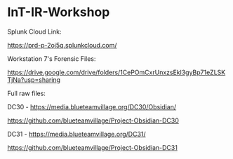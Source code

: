 # InT-IR-Workshop


Splunk Cloud Link:

https://prd-p-2oj5q.splunkcloud.com/



Workstation 7's Forensic Files:

https://drive.google.com/drive/folders/1CePOmCxrUnxzsEkl3gyBp71eZLSKTjNa?usp=sharing



Full raw files:

DC30 - https://media.blueteamvillage.org/DC30/Obsidian/

https://github.com/blueteamvillage/Project-Obsidian-DC30


DC31 - https://media.blueteamvillage.org/DC31/

https://github.com/blueteamvillage/Project-Obsidian-DC31
